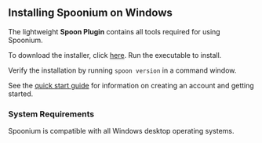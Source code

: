 ## Installing Spoonium on Windows

The lightweight **Spoon Plugin** contains all tools required for using Spoonium.

To download the installer, click [here](http://start.spoon.net/install). Run the executable to install.

Verify the installation by running `spoon version` in a command window.

See the [quick start guide]() for information on creating an account and getting started.

### System Requirements

Spoonium is compatible with all Windows desktop operating systems.